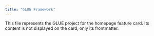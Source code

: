 ```yaml
---
title: "GLUE Framework"
---
```


This file represents the GLUE project for the homepage feature card.
Its content is not displayed on the card, only its frontmatter.

